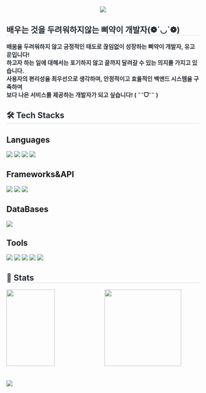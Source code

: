 <div align= "center">
    <img src="https://capsule-render.vercel.app/api?type=shark&color=ffff99&height=120&text=WELCOME%20TO%20THE%20GoWoon's%20GitHub('-'🖐🏻)&animation=blink&fontColor=000000&fontSize=40" />
    </div>
    <div style="text-align: left;"> 
    <h2 style="border-bottom: 1px solid #d8dee4; color: #282d33;"> 배우는 것을 두려워하지않는 삐약이 개발자(❁´◡`❁) </h2>  
    <div style="font-weight: 700; font-size: 15px; text-align: left; color: #282d33;"> 
        배움을 두려워하지 않고 긍정적인 태도로 끊임없이 성장하는 삐약이 개발자, 유고운입니다! <br>하고자 하는 일에 대해서는 포기하지 않고 끝까지 달려갈 수 있는 의지를 가지고 있습니다.<br>
        사용자의 편리성을 최우선으로 생각하며, 안정적이고 효율적인 백엔드 시스템을 구축하여<br>보다 나은 서비스를 제공하는 개발자가 되고 싶습니다! ( ˶ˆᗜˆ˵ ) 
    </div> 
    </div>
    <div style="text-align: left;">
    <h2 style="border-bottom: 1px solid #d8dee4; color: #282d33;"> 🛠️ Tech Stacks </h2>
    <div style="margin: ; text-align: left;" "text-align: left;">
          <h2>Languages</h2>
          <img src="https://img.shields.io/badge/Java-007396?style=for-the-badge&logo=Java&logoColor=white">
          <img src="https://img.shields.io/badge/HTML5-E34F26?style=for-the-badge&logo=HTML5&logoColor=white">
          <img src="https://img.shields.io/badge/CSS3-1572B6?style=for-the-badge&logo=CSS3&logoColor=white">
          <img src="https://img.shields.io/badge/Javascript-F7DF1E?style=for-the-badge&logo=Javascript&logoColor=white">
          <h2>Frameworks&API</h2>
          <img src="https://img.shields.io/badge/Spring Boot-578B34?style=for-the-badge&logo=Spring Boot&logoColor=white">
          <img src="https://img.shields.io/badge/Bootstrap-7952B3?style=for-the-badge&logo=Bootstrap&logoColor=white">
          <img src="https://img.shields.io/badge/JPA-90E59A?style=for-the-badge&logo=JPA&logoColor=white">
          <h2>DataBases</h2>
          <img src="https://img.shields.io/badge/MySQL-4479A1?style=for-the-badge&logo=MySQL&logoColor=white">
          <h2>Tools</h2>
          <img src="https://img.shields.io/badge/Dbeaver-1997B5?style=for-the-badge&logo=DBeaver&logoColor=white">
          <img src="https://img.shields.io/badge/IntelliJ IDea-FF5A5F?style=for-the-badge&logo=IntelliJ IDea&logoColor=white">  
          <img src="https://img.shields.io/badge/Visual Studio Code-0078C0?style=for-the-badge&logo=Visual Studio Code&logoColor=white"> 
          <img src="https://img.shields.io/badge/Github-FFDF6F?style=for-the-badge&logo=Github&logoColor=white">
          <img src="https://img.shields.io/badge/Notion-E8E8E8?style=for-the-badge&logo=Notion&logoColor=white">
          <br/>
          </div>
    </div>
    <h2 style="border-bottom: 1px solid #d8dee4; color: #282d33;"> 🏅 Stats </h2> 
      <div style="text-align: left;">
        <img src="https://github-readme-stats.vercel.app/api?username=GoniGoniiiii&layout=compact&bg_color=180,00000000&title_color=000000&text_color=000000&count_private=true&show_icons=true" style="height:200px; width:50%;">
        <img src="https://github-readme-stats.vercel.app/api/top-langs/?username=GoniGoniiiii&layout=compact&bg_color=180,00000000&title_color=000000&text_color=000000" style="height:200px; "/>
      </div>
<br><br>
    <img src="https://github-readme-activity-graph.vercel.app/graph?username=GoniGoniiiii&bg_color=white&color=000000&line=E8E8E8&point=000000&custom_title=고운's%20Contribution%20Graph">

